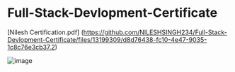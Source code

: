 # Full-Stack-Devlopment-Certificate


[Nilesh Certification.pdf]
(https://github.com/NILESHSINGH234/Full-Stack-Devlopment-Certificate/files/13199309/d8d76438-fc10-4e47-9035-1c8c76e3cb37.2)

![image](https://github.com/NILESHSINGH234/Full-Stack-Devlopment-Certificate/assets/131458541/2870840f-6fc0-4c1f-af9c-a43197d2bef4)
